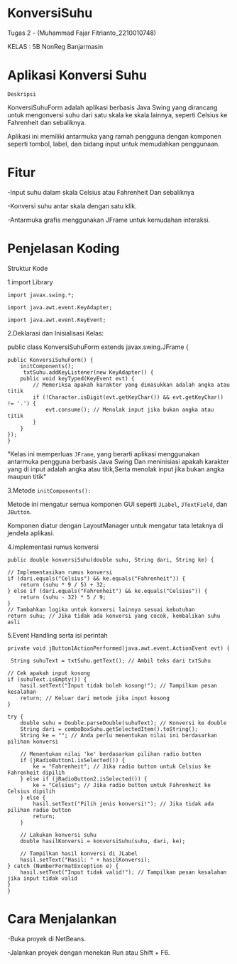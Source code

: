 # KonversiSuhu
 Tugas 2 - (Muhammad Fajar Fitrianto_2210010748) 

 KELAS : 5B NonReg Banjarmasin
 
# Aplikasi Konversi Suhu
`Deskripsi`

KonversiSuhuForm adalah aplikasi berbasis Java Swing yang dirancang untuk mengonversi suhu dari satu skala ke skala lainnya, seperti Celsius ke Fahrenheit dan sebaliknya. 

Aplikasi ini memiliki antarmuka yang ramah pengguna dengan komponen seperti tombol, label, dan bidang input untuk memudahkan penggunaan.

# Fitur
-Input suhu dalam skala Celsius atau Fahrenheit Dan sebaliknya

-Konversi suhu antar skala dengan satu klik.

-Antarmuka grafis menggunakan JFrame untuk kemudahan interaksi.

# Penjelasan Koding
 
 Struktur Kode

1.import Library

`import javax.swing.*;`

`import java.awt.event.KeyAdapter;`

`import java.awt.event.KeyEvent;`

2.Deklarasi dan Inisialisasi Kelas:

public class KonversiSuhuForm extends javax.swing.JFrame {
   
    public KonversiSuhuForm() {
        initComponents();
         txtSuhu.addKeyListener(new KeyAdapter() {
        public void keyTyped(KeyEvent evt) {
            // Memeriksa apakah karakter yang dimasukkan adalah angka atau titik
            if (!Character.isDigit(evt.getKeyChar()) && evt.getKeyChar() != '.') {
                evt.consume(); // Menolak input jika bukan angka atau titik
            }
        }
    });
    }
    
    
"Kelas ini memperluas `JFrame`, yang berarti aplikasi menggunakan antarmuka pengguna berbasis Java Swing Dan meninisiasi apakah karakter yang di input adalah angka atau titik,Serta menolak input jika bukan angka maupun titik"

3.Metode `initComponents():`

Metode ini mengatur semua komponen GUI seperti `JLabel`, `JTextField`, dan `JButton`.

Komponen diatur dengan LayoutManager untuk mengatur tata letaknya di jendela aplikasi.

4.implementasi rumus konversi

`public double konversiSuhu(double suhu, String dari, String ke) {`
    
    // Implementasikan rumus konversi
    if (dari.equals("Celsius") && ke.equals("Fahrenheit")) {
        return (suhu * 9 / 5) + 32;
    } else if (dari.equals("Fahrenheit") && ke.equals("Celsius")) {
        return (suhu - 32) * 5 / 9;
    }
    // Tambahkan logika untuk konversi lainnya sesuai kebutuhan
    return suhu; // Jika tidak ada konversi yang cocok, kembalikan suhu asli

5.Event Handling serta isi perintah

`private void jButton1ActionPerformed(java.awt.event.ActionEvent evt) {`                                         
   
     String suhuText = txtSuhu.getText(); // Ambil teks dari txtSuhu

    // Cek apakah input kosong
    if (suhuText.isEmpty()) {
        hasil.setText("Input tidak boleh kosong!"); // Tampilkan pesan kesalahan
        return; // Keluar dari metode jika input kosong
    }

    try {
        double suhu = Double.parseDouble(suhuText); // Konversi ke double
        String dari = comboBoxSuhu.getSelectedItem().toString();
        String ke = ""; // Anda perlu menentukan nilai ini berdasarkan pilihan konversi

        // Menentukan nilai 'ke' berdasarkan pilihan radio button
        if (jRadioButton1.isSelected()) {
            ke = "Fahrenheit"; // Jika radio button untuk Celsius ke Fahrenheit dipilih
        } else if (jRadioButton2.isSelected()) {
            ke = "Celsius"; // Jika radio button untuk Fahrenheit ke Celsius dipilih
        } else {
            hasil.setText("Pilih jenis konversi!"); // Jika tidak ada pilihan radio button
            return;
        }

        // Lakukan konversi suhu
        double hasilKonversi = konversiSuhu(suhu, dari, ke);
        
        // Tampilkan hasil konversi di JLabel
        hasil.setText("Hasil: " + hasilKonversi);
    } catch (NumberFormatException e) {
        hasil.setText("Input tidak valid!"); // Tampilkan pesan kesalahan jika input tidak valid
    }
    }                             
# Cara Menjalankan

-Buka proyek di NetBeans.

-Jalankan proyek dengan menekan Run atau Shift + F6.


